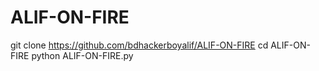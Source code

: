 # ALIF-ON-FIRE
git clone https://github.com/bdhackerboyalif/ALIF-ON-FIRE
cd ALIF-ON-FIRE
python ALIF-ON-FIRE.py
